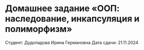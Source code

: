 # Домашнее задание «ООП: наследование, инкапсуляция и полиморфизм»

Студент: Дудоладова Ирина Германовна
Дата сдачи: 21.11.2024